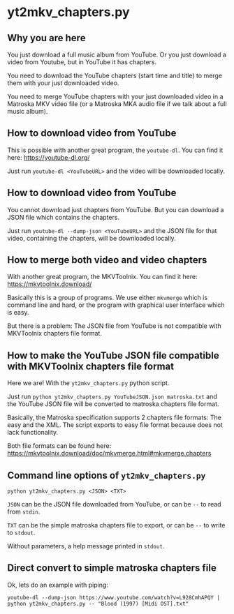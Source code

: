 # yt2mkv_chapters.py


## Why you are here

You just download a full music album from YouTube. Or you just download a video from Youtube, but in YouTube it has chapters.

You need to download the YouTube chapters (start time and title) to merge them with your just downloaded video.

You need to merge YouTube chapters with your just downloaded video in a Matroska MKV video file (or a Matroska MKA audio file if we talk about a full music album).


## How to download video from YouTube

This is possible with another  great program, the `youtube-dl`. You can find it here: https://youtube-dl.org/

Just run `youtube-dl <YouTubeURL>` and the video will be downloaded locally.


## How to download video from YouTube

You cannot download just chapters from YouTube. But you can download a JSON file which contains the chapters.

Just run `youtube-dl --dump-json <YouTubeURL>` and the JSON file for that video, containing the chapters, will be downloaded locally.


## How to merge both video and video chapters

With another great program, the MKVToolnix. You can find it here: https://mkvtoolnix.download/

Basically this is a group of programs. We use either `mkvmerge` which is command line and hard, or the program with graphical user interface which is easy.

But there is a problem: The JSON file from YouTube is not compatible with MKVToolnix chapters file format.


## How to make the YouTube JSON file compatible with MKVToolnix chapters file format

Here we are! With the `yt2mkv_chapters.py` python script.

Just run `python yt2mkv_chapters.py YouTubeJSON.json matroska.txt` and the YouTube JSON file will be converted to matroska chapters file format.

Basically, the Matroska specification supports 2 chapters file formats: The easy and the XML. The script exports to easy file format because does not lack functionality.

Both file formats can be found here: https://mkvtoolnix.download/doc/mkvmerge.html#mkvmerge.chapters


## Command line options of `yt2mkv_chapters.py`
```
python yt2mkv_chapters.py <JSON> <TXT>
```
`JSON` can be the JSON file downloaded from YouTube, or can be `--` to read from `stdin`.

`TXT` can be the simple matroska chapters file to export, or can be `--` to write to `stdout`.

Without parameters, a help message printed in `stdout`.


## Direct convert to simple matroska chapters file
Ok, lets do an example with piping:
```
youtube-dl --dump-json https://www.youtube.com/watch?v=L928CmhAPQY | python yt2mkv_chapters.py -- "Blood (1997) [Midi OST].txt"
```
